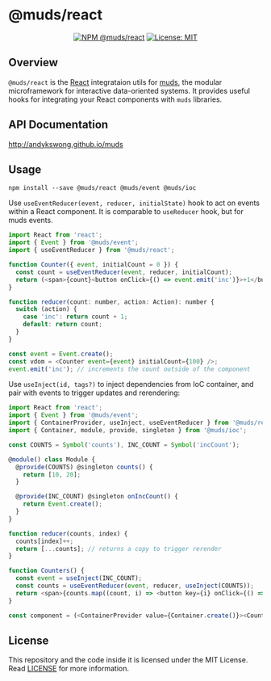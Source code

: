 # @muds/react
<p align="center">
  <a href="https://www.npmjs.com/package/@muds/react"><img src="https://img.shields.io/npm/v/@muds/react?label=@muds/react" alt="NPM @muds/react" /></a>
  <a href="./LICENSE"><img src="https://img.shields.io/badge/License-MIT-yellow.svg" alt="License: MIT" /></a>
</p>

## Overview
`@muds/react` is the [React](https://reactjs.org/) integrataion utils for [muds](https://github.com/andykswong/muds), the modular microframework for interactive data-oriented systems. It provides useful hooks for integrating your React components with `muds` libraries.

## API Documentation
http://andykswong.github.io/muds

## Usage
```shell
npm install --save @muds/react @muds/event @muds/ioc
```

Use `useEventReducer(event, reducer, initialState)` hook to act on events within a React component. It is comparable to `useReducer` hook, but for muds events.
```javascript
import React from 'react';
import { Event } from '@muds/event';
import { useEventReducer } from '@muds/react';

function Counter({ event, initialCount = 0 }) {
  const count = useEventReducer(event, reducer, initialCount);
  return (<span>{count}<button onClick={() => event.emit('inc')}>+1</button></span>);
}

function reducer(count: number, action: Action): number {
  switch (action) {
    case 'inc': return count + 1;
    default: return count;
  }
}

const event = Event.create();
const vdom = <Counter event={event} initialCount={100} />;
event.emit('inc'); // increments the count outside of the component
```

Use `useInject(id, tags?)` to inject dependencies from IoC container, and pair with events to trigger updates and rerendering:
```javascript
import React from 'react';
import { Event } from '@muds/event';
import { ContainerProvider, useInject, useEventReducer } from '@muds/react';
import { Container, module, provide, singleton } from '@muds/ioc';

const COUNTS = Symbol('counts'), INC_COUNT = Symbol('incCount');

@module() class Module {
  @provide(COUNTS) @singleton counts() {
    return [10, 20];
  }

  @provide(INC_COUNT) @singleton onIncCount() {
    return Event.create();
  }
}

function reducer(counts, index) {
  counts[index]++;
  return [...counts]; // returns a copy to trigger rerender
}

function Counters() {
  const event = useInject(INC_COUNT);
  const counts = useEventReducer(event, reducer, useInject(COUNTS));
  return <span>{counts.map((count, i) => <button key={i} onClick={() => event.emit(i)}>{count}</button>)}</span>;
}

const component = (<ContainerProvider value={Container.create()}><Counters /></ContainerProvider>);
```

## License
This repository and the code inside it is licensed under the MIT License. Read [LICENSE](./LICENSE) for more information.
